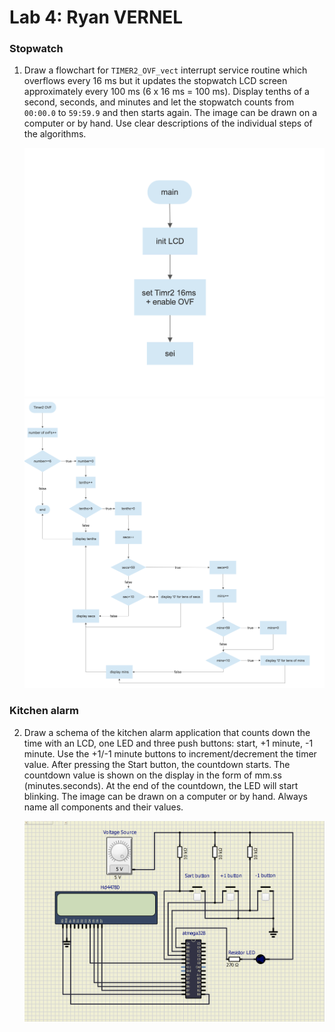 # Lab 4: Ryan VERNEL

### Stopwatch

1. Draw a flowchart for `TIMER2_OVF_vect` interrupt service routine which overflows every 16&nbsp;ms but it updates the stopwatch LCD screen approximately every 100&nbsp;ms (6 x 16&nbsp;ms = 100&nbsp;ms). Display tenths of a second, seconds, and minutes and let the stopwatch counts from `00:00.0` to `59:59.9` and then starts again. The image can be drawn on a computer or by hand. Use clear descriptions of the individual steps of the algorithms.

   ![Flowchart Part1](https://raw.githubusercontent.com/Rayou01/digitals-electronics-2/main/PlatformIO/Projects/lab4-lcd/test/flowshart-part1.png)
   ![flowchart Part2](https://raw.githubusercontent.com/Rayou01/digitals-electronics-2/main/PlatformIO/Projects/lab4-lcd/test/flowshart-part2.png)

### Kitchen alarm

2. Draw a schema of the kitchen alarm application that counts down the time with an LCD, one LED and three push buttons: start, +1 minute, -1 minute. Use the +1/-1 minute buttons to increment/decrement the timer value. After pressing the Start button, the countdown starts. The countdown value is shown on the display in the form of mm.ss (minutes.seconds). At the end of the countdown, the LED will start blinking. The image can be drawn on a computer or by hand. Always name all components and their values.

   ![Kitchen alarm application](https://raw.githubusercontent.com/Rayou01/digitals-electronics-2/main/PlatformIO/Projects/lab4-lcd/test/kitchen%20alarme%20application.png)
